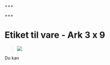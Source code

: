 +++

+++
# Etiket til vare - Ark 3 x 9

> ![](https://thetis-ims-reports.s3.eu-west-1.amazonaws.com/examples/ItemLabel_3x9-1.png)

Du kan